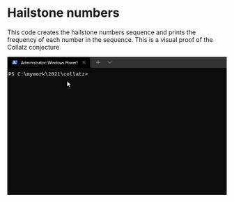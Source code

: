 # Hailstone numbers

This code creates the hailstone numbers sequence and prints the frequency of each number in the sequence.
This is a visual proof of the Collatz conjecture

![](hailstone_demo.gif)
